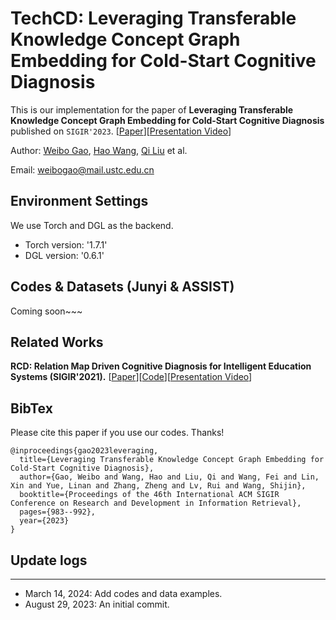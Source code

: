 # TechCD: Leveraging Transferable Knowledge Concept Graph Embedding for Cold-Start Cognitive Diagnosis
This is our implementation for the paper of **Leveraging Transferable Knowledge Concept Graph Embedding for Cold-Start Cognitive Diagnosis** published on `SIGIR'2023`. [[Paper](https://dl.acm.org/doi/10.1145/3539618.3591774)][[Presentation Video](https://dl.acm.org/action/downloadSupplement?doi=10.1145%2F3539618.3591774&file=SIGIR23-fp1870.mp4)]

Author: [Weibo Gao](https://scholar.google.com/citations?user=k19RS74AAAAJ&hl=zh-CN), [Hao Wang](http://staff.ustc.edu.cn/~wanghao3), [Qi Liu](http://staff.ustc.edu.cn/~qiliuql) et al.

Email: weibogao@mail.ustc.edu.cn

## Environment Settings
We use Torch and DGL as the backend. 
- Torch version:  '1.7.1'
- DGL version: '0.6.1'

## Codes & Datasets (Junyi & ASSIST)
Coming soon~~~

## Related Works
**RCD: Relation Map Driven Cognitive Diagnosis for Intelligent Education Systems (SIGIR'2021).** [[Paper](https://dl.acm.org/doi/abs/10.1145/3404835.3462932)][[Code](https://github.com/bigdata-ustc/RCD/)][[Presentation Video](https://dl.acm.org/action/downloadSupplement?doi=10.1145%2F3404835.3462932&file=RCD.mp4)]

## BibTex
Please cite this paper if you use our codes. Thanks!
```
@inproceedings{gao2023leveraging,
  title={Leveraging Transferable Knowledge Concept Graph Embedding for Cold-Start Cognitive Diagnosis},
  author={Gao, Weibo and Wang, Hao and Liu, Qi and Wang, Fei and Lin, Xin and Yue, Linan and Zhang, Zheng and Lv, Rui and Wang, Shijin},
  booktitle={Proceedings of the 46th International ACM SIGIR Conference on Research and Development in Information Retrieval},
  pages={983--992},
  year={2023}
}
```

## Update logs

---
- March 14, 2024: Add codes and data examples.
- August 29, 2023: An initial commit.

